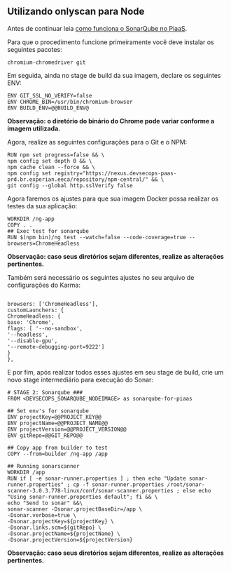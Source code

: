 ## Utilizando onlyscan para Node

Antes de continuar leia [como funciona o SonarQube no PiaaS](sonarqube.md).

Para que o procedimento funcione primeiramente você deve instalar os seguintes pacotes:

```chromium-chromedriver git```

Em seguida, ainda no stage de build da sua imagem, declare os seguintes ENV:

```
ENV GIT_SSL_NO_VERIFY=false
ENV CHROME_BIN=/usr/bin/chromium-browser
ENV BUILD_ENV=@@BUILD_ENV@
```

<b>Observação: o diretório do binário do Chrome pode variar conforme a imagem utilizada.</b>

Agora, realize as seguintes configurações para o Git e o NPM:

```
RUN npm set progress=false && \
npm config set depth 0 && \
npm cache clean --force && \
npm config set registry="https://nexus.devsecops-paas-prd.br.experian.eeca/repository/npm-central/" && \
git config --global http.sslVerify false
```

Agora faremos os ajustes para que sua imagem Docker possa realizar os testes da sua aplicação:

```
WORKDIR /ng-app
COPY . .
## Exec test for sonarqube
RUN $(npm bin)/ng test --watch=false --code-coverage=true --browsers=ChromeHeadless
```

<b>Observação: caso seus diretórios sejam diferentes, realize as alterações pertinentes.</b>

Também será necessário os seguintes ajustes no seu arquivo de configurações do Karma:

```

browsers: ['ChromeHeadless'],
customLaunchers: {
ChromeHeadless: {
base: 'Chrome',
flags: [ '--no-sandbox',
'--headless',
'--disable-gpu',
'--remote-debugging-port=9222']
}
},
```

E por fim, após realizar todos esses ajustes em seu stage de build, crie um novo stage intermediário para execução do Sonar:

```
# STAGE 2: Sonarqube ###
FROM <DEVSECOPS_SONARQUBE_NODEIMAGE> as sonarqube-for-piaas
 
## Set env's for sonarqube
ENV projectKey=@@PROJECT_KEY@@
ENV projectName=@@PROJECT_NAME@@
ENV projectVersion=@@PROJECT_VERSION@@
ENV gitRepo=@@GIT_REPO@@
 
## Copy app from builder to test
COPY --from=builder /ng-app /app
 
## Running sonarscanner
WORKDIR /app
RUN if [ -e sonar-runner.properties ] ; then echo "Update sonar-runner.properties" ; cp -f sonar-runner.properties /root/sonar-scanner-3.0.3.778-linux/conf/sonar-scanner.properties ; else echo "Using sonar-runner.properties default"; fi && \
echo "Send to sonar" &&\
sonar-scanner -Dsonar.projectBaseDir=/app \
-Dsonar.verbose=true \
-Dsonar.projectKey=${projectKey} \
-Dsonar.links.scm=${gitRepo} \
-Dsonar.projectName=${projectName} \
-Dsonar.projectVersion=${projectVersion}
```

<b>Observação: caso seus diretórios sejam diferentes, realize as alterações pertinentes.</b>
